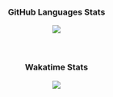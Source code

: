 <h3 align="center">GitHub Languages Stats</h3>
<div align="center">
  <img src="https://github-readme-stats-git-masterrstaa-rickstaa.vercel.app/api/top-langs/?username=diogow1&layout=compact&theme=github_dark&langs_count=6&hide_title=true&border_radius=25&title_color=FFFFFF&text__color=FFFFFF&hide_border=true" />
</div>

<br>
<br>

<h3 align="center">Wakatime Stats</h3>
<div align="center">
  <img src="https://github-readme-stats.vercel.app/api/wakatime?username=diogowww&layout=compact&langs_count=12&hide_title=true&theme=github_dark&title_color=FFFFFF&border_radius=25&border_color=30A3DC&hide_border=true"/>
</div>
